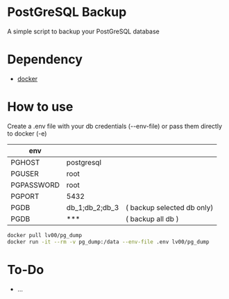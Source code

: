 # PostGreSQL Backup

A simple script to backup your PostGreSQL database

# Dependency

- [docker](https://docs.docker.com/get-docker/)

# How to use

Create a .env file with your db credentials (--env-file) or pass them directly to docker (-e)

| env        |                |                            |
| ---------- | -------------- | -------------------------- |
| PGHOST     | postgresql     |                            |
| PGUSER     | root           |                            |
| PGPASSWORD | root           |                            |
| PGPORT     | 5432           |                            |
| PGDB       | db_1;db_2;db_3 | ( backup selected db only) |
| PGDB       | \*\*\*         | ( backup all db )          |

```bash
docker pull lv00/pg_dump
docker run -it --rm -v pg_dump:/data --env-file .env lv00/pg_dump
```

# To-Do

- ...
